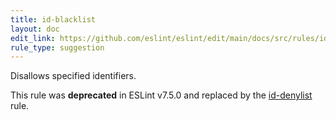 ```yaml
---
title: id-blacklist
layout: doc
edit_link: https://github.com/eslint/eslint/edit/main/docs/src/rules/id-blacklist.md
rule_type: suggestion
---
```


Disallows specified identifiers.

This rule was **deprecated** in ESLint v7.5.0 and replaced by the [id-denylist](id-denylist) rule.

